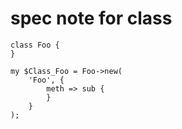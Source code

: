 spec note for class
===================

    class Foo {
    }

    my $Class_Foo = Foo->new(
        'Foo', {
            meth => sub {
            }
        }
    );
